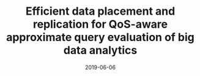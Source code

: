 ---
title: "Efficient data placement and replication for QoS-aware approximate query evaluation of big data analytics"
authors:
- Qiufen Xia
- Zichuan Xu
- Weifa Liang
- Shui Yu
- Song Guo
- Albert Y. Zomaya

date: "2019-06-06"
doi: "https://doi.org/10.1109/TPDS.2019.2921337"

# Publication type.
# 1 = Conference paper; 2 = Journal article;
# 3 = Preprint Paper; 4 = Report; 5 = Book; 6 = Book section;
# 7 = Thesis; 8 = Patent
publication_types: ["2"]

# Publication name and optional abbreviated publication name.
publication: "*IEEE Transactions on Parallel and Distributed Systems*"
publication_short: "TPDS (CCF-A)"

url_pdf: https://ieeexplore.ieee.org/abstract/document/8732398
# url_code: ''
# url_dataset: ''
# url_poster: ''
# url_project: ''
# url_slides: ''
# url_video: ''

---